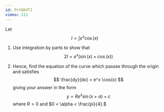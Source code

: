 ```yaml
---
id: PctKKVTJ
vimeo: 111
---
```


Let
$$
I = \int e^x \cos(x)
$$

 1. Use integration by parts to show that
    $$
    2I = e^x(\sin(x) + \cos(x))
    $$

 1. Hence, find the equation of the curve which passes through the origin and satisfies
    $$
    \frac{dy}{dx} = e^x \cos(x)
    $$
    giving your answer in the form
    $$
    y = R e^x \sin(x+\alpha) + c
    $$
    where $R>0$ and $0 < \alpha < \frac{pi}{4}.$
